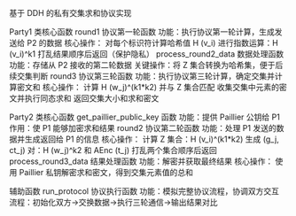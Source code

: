 基于 DDH 的私有交集求和协议实现

Party1 类核心函数
    round1 协议第一轮函数 
        功能：执行协议第一轮计算，生成发送给 P2 的数据 
        核心操作： 
            对每个标识符计算哈希值 H (v_i) 
            进行指数运算：H (v_i)^k1 
            打乱结果顺序后返回（保护隐私） 
    process_round2_data 数据处理函数 
        功能：存储从 P2 接收的第二轮数据 
        关键操作：将 Z 集合转换为哈希集，便于后续交集判断 
    round3 协议第三轮函数 
        功能：执行协议第三轮计算，确定交集并计算密文和 
        核心操作： 
            计算 H (w_j)^(k1*k2) 并与 Z 集合匹配 
            收集交集中元素的密文并执行同态求和 
            返回交集大小和求和密文

Party2 类核心函数 
    get_paillier_public_key 函数 
        功能：提供 Paillier 公钥给 P1 
        作用：使 P1 能够加密求和结果 
    round2 协议第二轮函数 
        功能：处理 P1 发送的数据并生成返回给 P1 的信息 
        核心操作： 
            计算 Z 集合：H (v_i)^(k1*k2) 
            生成 (g_j, ct_j) 对：H (w_j)^k2 和 AEnc (t_j) 
            打乱两个集合顺序后返回 
    process_round3_data 结果处理函数 
        功能：解密并获取最终结果 
        核心操作：
            使用 Paillier 私钥解密求和密文，得到交集元素值的总和

辅助函数 run_protocol 协议执行函数 
    功能：模拟完整协议流程，协调双方交互 
    流程：初始化双方→交换数据→执行三轮通信→输出结果对比
